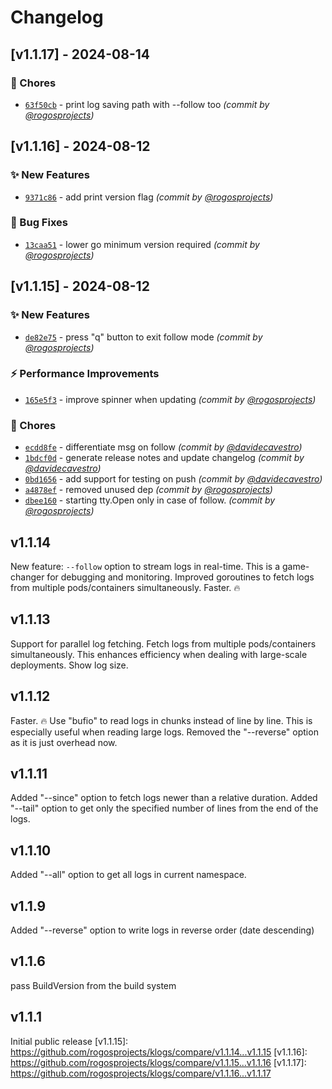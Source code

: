 # Changelog

## [v1.1.17] - 2024-08-14
### :wrench: Chores
- [`63f50cb`](https://github.com/rogosprojects/klogs/commit/63f50cb7f3aeb4e68b1b107f23844a3735d4d3b9) - print log saving path with --follow too *(commit by [@rogosprojects](https://github.com/rogosprojects))*


## [v1.1.16] - 2024-08-12
### :sparkles: New Features
- [`9371c86`](https://github.com/rogosprojects/klogs/commit/9371c862aad0d7ce3407f35e961af2f899de2afa) - add print version flag *(commit by [@rogosprojects](https://github.com/rogosprojects))*

### :bug: Bug Fixes
- [`13caa51`](https://github.com/rogosprojects/klogs/commit/13caa519e3305dac37608d85e51f25395b78dba6) - lower go minimum version required *(commit by [@rogosprojects](https://github.com/rogosprojects))*


## [v1.1.15] - 2024-08-12
### :sparkles: New Features
- [`de82e75`](https://github.com/rogosprojects/klogs/commit/de82e75baf64d603db5ada51eec5a846e13e1fdf) - press "q" button to exit follow mode *(commit by [@rogosprojects](https://github.com/rogosprojects))*

### :zap: Performance Improvements
- [`165e5f3`](https://github.com/rogosprojects/klogs/commit/165e5f3d0338ed9b7fc1f98c45a62594dbfbaf74) - improve spinner when updating *(commit by [@rogosprojects](https://github.com/rogosprojects))*

### :wrench: Chores
- [`ecdd8fe`](https://github.com/rogosprojects/klogs/commit/ecdd8fe3c128652e86e646043aa3c7a382c5585a) - differentiate msg on follow *(commit by [@davidecavestro](https://github.com/davidecavestro))*
- [`1bdcf0d`](https://github.com/rogosprojects/klogs/commit/1bdcf0d0313cb91a97ddc541ec8b0df285de3a2f) - generate release notes and update changelog *(commit by [@davidecavestro](https://github.com/davidecavestro))*
- [`0bd1656`](https://github.com/rogosprojects/klogs/commit/0bd1656979ee1fd83eb168ab9b10b2efd0e90f92) - add support for testing on push *(commit by [@davidecavestro](https://github.com/davidecavestro))*
- [`a4878ef`](https://github.com/rogosprojects/klogs/commit/a4878ef3ab2b1202750471b2c50701d40c642ea9) - removed unused dep *(commit by [@rogosprojects](https://github.com/rogosprojects))*
- [`dbee160`](https://github.com/rogosprojects/klogs/commit/dbee160545701bba0241983950f7f6260feb9988) - starting tty.Open only in case of follow. *(commit by [@rogosprojects](https://github.com/rogosprojects))*


## v1.1.14
New feature: `--follow` option to stream logs in real-time. This is a game-changer for debugging and monitoring. Improved goroutines to fetch logs from multiple pods/containers simultaneously. Faster. 🔥
## v1.1.13

Support for parallel log fetching. Fetch logs from multiple pods/containers simultaneously. This enhances efficiency when dealing with large-scale deployments. Show log size.

## v1.1.12

Faster. 🔥 Use "bufio" to read logs in chunks instead of line by line. This is especially useful when reading large logs. Removed the "--reverse" option as it is just overhead now.

## v1.1.11

Added "--since" option to fetch logs newer than a relative duration. Added "--tail" option to get only the specified number of lines from the end of the logs.

## v1.1.10

Added "--all" option to get all logs in current namespace.

## v1.1.9

Added "--reverse" option to write logs in reverse order (date descending)

## v1.1.6

pass BuildVersion from the build system

## v1.1.1

Initial public release
[v1.1.15]: https://github.com/rogosprojects/klogs/compare/v1.1.14...v1.1.15
[v1.1.16]: https://github.com/rogosprojects/klogs/compare/v1.1.15...v1.1.16
[v1.1.17]: https://github.com/rogosprojects/klogs/compare/v1.1.16...v1.1.17
